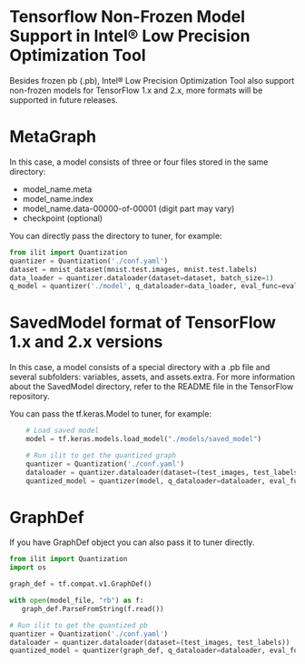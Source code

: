 Tensorflow Non-Frozen Model Support in Intel® Low Precision Optimization Tool
===========================================

Besides frozen pb (.pb), Intel® Low Precision Optimization Tool also support non-frozen models for TensorFlow 1.x and 2.x, more formats will be supported in future releases.

# MetaGraph
In this case, a model consists of three or four files stored in the same directory:

* model_name.meta
* model_name.index
* model_name.data-00000-of-00001 (digit part may vary)
* checkpoint (optional)

You can directly pass the directory to tuner, for example:
```python
from ilit import Quantization
quantizer = Quantization('./conf.yaml')
dataset = mnist_dataset(mnist.test.images, mnist.test.labels)
data_loader = quantizer.dataloader(dataset=dataset, batch_size=1)
q_model = quantizer('./model', q_dataloader=data_loader, eval_func=eval_func)
```

# SavedModel format of TensorFlow 1.x and 2.x versions
In this case, a model consists of a special directory with a .pb file and several subfolders: variables, assets, and assets.extra. For more information about the SavedModel directory, refer to the README file in the TensorFlow repository.

You can pass the tf.keras.Model to tuner, for example:
```python
    # Load saved model
    model = tf.keras.models.load_model("./models/saved_model")

    # Run ilit to get the quantized graph
    quantizer = Quantization('./conf.yaml')
    dataloader = quantizer.dataloader(dataset=(test_images, test_labels))
    quantized_model = quantizer(model, q_dataloader=dataloader, eval_func=eval_func)
``` 

# GraphDef
If you have GraphDef object you can also pass it to tuner directly. 

```python
from ilit import Quantization
import os

graph_def = tf.compat.v1.GraphDef()

with open(model_file, "rb") as f:
   graph_def.ParseFromString(f.read())

# Run ilit to get the quantized pb
quantizer = Quantization('./conf.yaml')
dataloader = quantizer.dataloader(dataset=(test_images, test_labels))
quantized_model = quantizer(graph_def, q_dataloader=dataloader, eval_func=eval_func)

```

